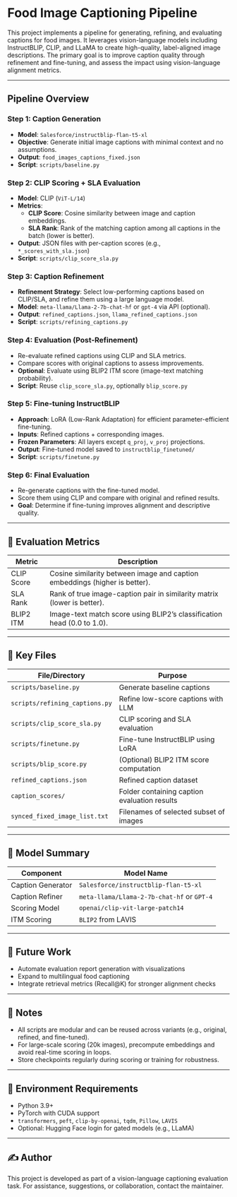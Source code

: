 # Food Image Captioning Pipeline

This project implements a pipeline for generating, refining, and evaluating captions for food images. It leverages vision-language models including InstructBLIP, CLIP, and LLaMA to create high-quality, label-aligned image descriptions. The primary goal is to improve caption quality through refinement and fine-tuning, and assess the impact using vision-language alignment metrics.

---

## Pipeline Overview

### Step 1: Caption Generation
- **Model**: `Salesforce/instructblip-flan-t5-xl`
- **Objective**: Generate initial image captions with minimal context and no assumptions.
- **Output**: `food_images_captions_fixed.json`
- **Script**: `scripts/baseline.py`

### Step 2: CLIP Scoring + SLA Evaluation
- **Model**: CLIP (`ViT-L/14`)
- **Metrics**:
  - **CLIP Score**: Cosine similarity between image and caption embeddings.
  - **SLA Rank**: Rank of the matching caption among all captions in the batch (lower is better).
- **Output**: JSON files with per-caption scores (e.g., `*_scores_with_sla.json`)
- **Script**: `scripts/clip_score_sla.py`

### Step 3: Caption Refinement
- **Refinement Strategy**: Select low-performing captions based on CLIP/SLA, and refine them using a large language model.
- **Model**: `meta-llama/Llama-2-7b-chat-hf` or `gpt-4` via API (optional).
- **Output**: `refined_captions.json`, `llama_refined_captions.json`
- **Script**: `scripts/refining_captions.py`

### Step 4: Evaluation (Post-Refinement)
- Re-evaluate refined captions using CLIP and SLA metrics.
- Compare scores with original captions to assess improvements.
- **Optional**: Evaluate using BLIP2 ITM score (image-text matching probability).
- **Script**: Reuse `clip_score_sla.py`, optionally `blip_score.py`

### Step 5: Fine-tuning InstructBLIP
- **Approach**: LoRA (Low-Rank Adaptation) for efficient parameter-efficient fine-tuning.
- **Inputs**: Refined captions + corresponding images.
- **Frozen Parameters**: All layers except `q_proj`, `v_proj` projections.
- **Output**: Fine-tuned model saved to `instructblip_finetuned/`
- **Script**: `scripts/finetune.py`

### Step 6: Final Evaluation
- Re-generate captions with the fine-tuned model.
- Score them using CLIP and compare with original and refined results.
- **Goal**: Determine if fine-tuning improves alignment and descriptive quality.

---

## 🧪 Evaluation Metrics

| Metric        | Description                                                                 |
|---------------|-----------------------------------------------------------------------------|
| CLIP Score    | Cosine similarity between image and caption embeddings (higher is better). |
| SLA Rank      | Rank of true image-caption pair in similarity matrix (lower is better).    |
| BLIP2 ITM     | Image-text match score using BLIP2’s classification head (0.0 to 1.0).     |

---

## 📁 Key Files

| File/Directory                         | Purpose                                      |
|----------------------------------------|----------------------------------------------|
| `scripts/baseline.py`                 | Generate baseline captions                   |
| `scripts/refining_captions.py`       | Refine low-score captions with LLM           |
| `scripts/clip_score_sla.py`          | CLIP scoring and SLA evaluation              |
| `scripts/finetune.py`                | Fine-tune InstructBLIP using LoRA            |
| `scripts/blip_score.py`              | (Optional) BLIP2 ITM score computation       |
| `refined_captions.json`              | Refined caption dataset                      |
| `caption_scores/`                    | Folder containing caption evaluation results |
| `synced_fixed_image_list.txt`        | Filenames of selected subset of images       |

---

## 🧠 Model Summary

| Component         | Model Name                                 |
|------------------|---------------------------------------------|
| Caption Generator| `Salesforce/instructblip-flan-t5-xl`        |
| Caption Refiner  | `meta-llama/Llama-2-7b-chat-hf` or `GPT-4`  |
| Scoring Model    | `openai/clip-vit-large-patch14`             |
| ITM Scoring      | `BLIP2` from LAVIS                          |

---

## 🔄 Future Work

- Automate evaluation report generation with visualizations
- Expand to multilingual food captioning
- Integrate retrieval metrics (Recall@K) for stronger alignment checks

---

## 📌 Notes

- All scripts are modular and can be reused across variants (e.g., original, refined, and fine-tuned).
- For large-scale scoring (20k images), precompute embeddings and avoid real-time scoring in loops.
- Store checkpoints regularly during scoring or training for robustness.

---

## 🧪 Environment Requirements

- Python 3.9+
- PyTorch with CUDA support
- `transformers`, `peft`, `clip-by-openai`, `tqdm`, `Pillow`, `LAVIS`
- Optional: Hugging Face login for gated models (e.g., LLaMA)

---

## ✍️ Author

This project is developed as part of a vision-language captioning evaluation task. For assistance, suggestions, or collaboration, contact the maintainer.

